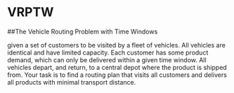 # VRPTW
##The Vehicle Routing Problem with Time Windows

given a set of customers to be visited by a fleet of vehicles. All vehicles are identical and have limited capacity. Each customer has some product demand, which can only be delivered within a given time window. All vehicles depart, and return, to a central depot where the product is shipped from. Your task is to find a routing plan that visits all customers and delivers all products with minimal transport distance.
